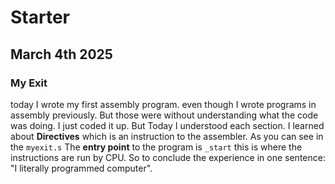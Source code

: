 # Starter

## March 4th 2025

### My Exit

today I wrote my first assembly program. even though I wrote programs in assembly previously. But those were without understanding what the code was doing. I just coded it up. But Today I understood each section. I learned about **Directives** which is an instruction to the assembler. As you can see in the `myexit.s` The **entry point** to the program is `_start` this is where the instructions are run by CPU. So to conclude the experience in one sentence: "I literally programmed computer".
